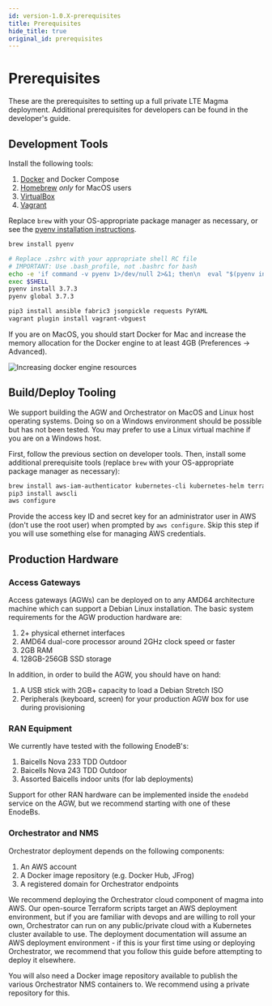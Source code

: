 ```yaml
---
id: version-1.0.X-prerequisites
title: Prerequisites
hide_title: true
original_id: prerequisites
---
```

# Prerequisites

These are the prerequisites to setting up a full private LTE Magma deployment.
Additional prerequisites for developers can be found in the developer's guide.

## Development Tools

Install the following tools:

1. [Docker](https://www.docker.com) and Docker Compose
2. [Homebrew](https://brew.sh/) *only* for MacOS users
3. [VirtualBox](https://www.virtualbox.org/)
3. [Vagrant](https://vagrantup.com)

Replace `brew` with your OS-appropriate package manager as necessary, or see
the [pyenv installation instructions](https://github.com/pyenv/pyenv#installation).

```bash
brew install pyenv

# Replace .zshrc with your appropriate shell RC file
# IMPORTANT: Use .bash_profile, not .bashrc for bash
echo -e 'if command -v pyenv 1>/dev/null 2>&1; then\n  eval "$(pyenv init -)"\nfi' >> ~/.zshrc
exec $SHELL
pyenv install 3.7.3
pyenv global 3.7.3

pip3 install ansible fabric3 jsonpickle requests PyYAML
vagrant plugin install vagrant-vbguest
```

If you are on MacOS, you should start Docker for Mac and increase the memory
allocation for the Docker engine to at least 4GB (Preferences -> Advanced).

![Increasing docker engine resources](assets/docker-config.png)

## Build/Deploy Tooling

We support building the AGW and Orchestrator on MacOS and Linux host operating
systems. Doing so on a Windows environment should be possible but has not been
tested. You may prefer to use a Linux virtual machine if you are on a Windows
host.

First, follow the previous section on developer tools. Then, install some
additional prerequisite tools (replace `brew` with your OS-appropriate package
manager as necessary):

```bash
brew install aws-iam-authenticator kubernetes-cli kubernetes-helm terraform
pip3 install awscli
aws configure
```

Provide the access key ID and secret key for an administrator user in AWS
(don't use the root user) when prompted by `aws configure`. Skip this step if
you will use something else for managing AWS credentials.

## Production Hardware

### Access Gateways

Access gateways (AGWs) can be deployed on to any AMD64 architecture machine
which can support a Debian Linux installation. The basic system requirements
for the AGW production hardware are:

1. 2+ physical ethernet interfaces
2. AMD64 dual-core processor around 2GHz clock speed or faster
3. 2GB RAM
4. 128GB-256GB SSD storage

In addition, in order to build the AGW, you should have on hand:

1. A USB stick with 2GB+ capacity to load a Debian Stretch ISO
2. Peripherals (keyboard, screen) for your production AGW box for use during
provisioning

### RAN Equipment

We currently have tested with the following EnodeB's:

1. Baicells Nova 233 TDD Outdoor
2. Baicells Nova 243 TDD Outdoor
3. Assorted Baicells indoor units (for lab deployments)

Support for other RAN hardware can be implemented inside the `enodebd` service
on the AGW, but we recommend starting with one of these EnodeBs.

### Orchestrator and NMS

Orchestrator deployment depends on the following components:

1. An AWS account
2. A Docker image repository (e.g. Docker Hub, JFrog)
3. A registered domain for Orchestrator endpoints

We recommend deploying the Orchestrator cloud component of magma into AWS.
Our open-source Terraform scripts target an AWS deployment environment, but if
you are familiar with devops and are willing to roll your own, Orchestrator can
run on any public/private cloud with a Kubernetes cluster available to use.
The deployment documentation will assume an AWS deployment environment - if
this is your first time using or deploying Orchestrator, we recommend that you
follow this guide before attempting to deploy it elsewhere.

You will also need a Docker image repository available to publish the various
Orchestrator NMS containers to. We recommend using a private repository for
this.
